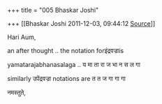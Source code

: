 +++
title = "005 Bhaskar Joshi"

+++
[[Bhaskar Joshi	2011-12-03, 09:44:12 [Source](https://groups.google.com/g/samskrita/c/0UKbW_hqIFM)]]



Hari Aum,

an after thought .. the notation forइंद्रवज्राis

yamatarajabhanasalaga .. य मा ता रा ज भा न स ल गा

similarly उपेंद्रवज्रा notations are त त ज गा गा गा

नमस्तुते,



